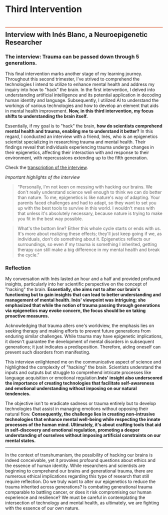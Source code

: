 # Third Intervention 
<div style="height:2px; background-color: #E17858; margin-top: 40px; margin-bottom: -20px;"></div>

## Interview with Inés Blanc, a Neuroepigenetic Researcher
### The interview: Trauma can be passed down through 5 generations.
This final intervention marks another stage of my learning journey. Throughout this second trimester, I've strived to comprehend the technologies I intend to utilize to enhance mental health and address my inquiry into how to "hack" the brain. In the first intervention, I delved into understanding artificial intelligence and its potential application in decoding human identity and language. Subsequently, I utilized AI to understand the workings of various technologies and how to develop an element that aids in mental health improvement. **Now, in this third intervention, my focus shifts to understanding the brain itself.**

Essentially, if my goal is to "hack" the brain, **how do scientists comprehend mental health and trauma, enabling me to understand it better?** In this regard, I conducted an interview with a friend, Inés, who is an epigenetics scientist specializing in researching trauma and mental health. Their findings reveal that individuals experiencing trauma undergo changes in their epigenetics, affecting their interaction with and response to their environment, with repercussions extending up to the fifth generation.

Check the [transcription of the interview](https://docs.google.com/document/d/12OiYV8ea3lKfBzSp5eBNX-oYpn-N7PjcBzGy8tLidAM/edit?usp=sharing).

*Important highlights of the interview*
> “Personally, I'm not keen on messing with hacking our brains. We don't really understand science well enough to think we can do better than nature. To me, epigenetics is like nature's way of adapting. Your parents faced challenges and had to adapt, so they want to set you up with the best tools to survive in this world. I wouldn't mess with that unless it's absolutely necessary, because nature is trying to make you fit in the best way possible.

>What's the bottom line? Either this whole cycle starts or ends with us. It's more about realizing these effects; they'll just keep going if we, as individuals, don't do something about it. Epigenetics reflects our surroundings, so even if my trauma is something I inherited, getting therapy can still make a big difference in my mental health and break the cycle.”

### Reflection

My conversation with Inés lasted an hour and a half and provided profound insights, particularly into her scientific perspective on the concept of "hacking" the brain. **Essentially, she aims not to alter our brain's functioning but to gain insights that can lead to better understanding and management of mental health. Inés' viewpoint was intriguing; she emphasized that while the notion of trauma passing through generations via epigenetics may evoke concern, the focus should be on taking proactive measures.**

Acknowledging that trauma alters one's worldview, the emphasis lies on seeking therapy and making efforts to prevent future generations from enduring similar challenges. While trauma may have epigenetic implications, it doesn't guarantee the development of mental disorders in subsequent generations; it just indicates a predisposition. Therefore, aiding oneself can prevent such disorders from manifesting.

This interview enlightened me on the communicative aspect of science and highlighted the complexity of "hacking" the brain. Scientists understand the inputs and outputs but struggle to comprehend intricate processes like language acquisition or emotional regulation.**Inés' insight also underscored the importance of creating technologies that facilitate self-awareness and emotional understanding without imposing on our natural tendencies.**

The objective isn't to eradicate sadness or trauma entirely but to develop technologies that assist in managing emotions without opposing their natural flow. **Consequently, the challenge lies in creating non-intrusive technologies that enhance mental well-being while respecting the innate processes of the human mind. Ultimately, it's about crafting tools that aid in self-discovery and emotional regulation, promoting a deeper understanding of ourselves without imposing artificial constraints on our mental states.**

---

In the context of transhumanism, the possibility of hacking our brains is indeed conceivable, yet it provokes profound questions about ethics and the essence of human identity. While researchers and scientists are beginning to comprehend our brains and generational trauma, there are numerous ethical implications regarding this type of research that still require reflection. Do we truly want to alter our epigenetics to reduce the trauma inherited across generations? Is combating generational trauma comparable to battling cancer, or does it risk compromising our human experience and resilience?  We must be careful in contemplating the intersection of technology and mental health, as ultimately, we are fighting with the essence of our own nature.
